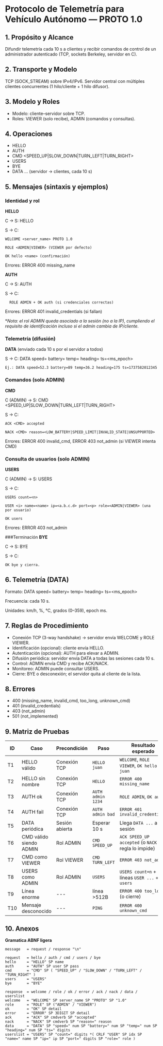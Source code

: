 # Protocolo de Telemetría para Vehículo Autónomo — PROTO 1.0

## 1. Propósito y Alcance
Difundir telemetría cada 10 s a clientes y recibir comandos de control de un administrador autenticado (TCP, sockets Berkeley, servidor en C).

## 2. Transporte y Modelo
TCP (SOCK_STREAM) sobre IPv4/IPv6. Servidor central con múltiples clientes concurrentes (1 hilo/cliente + 1 hilo difusor).

## 3. Modelo y Roles
- Modelo: cliente–servidor sobre TCP.
- Roles: VIEWER (solo recibe), ADMIN (comandos y consultas).

## 4. Operaciones
- HELLO <name>
- AUTH <user> <pass>
- CMD <SPEED_UP|SLOW_DOWN|TURN_LEFT|TURN_RIGHT>
- USERS
- BYE
- DATA ... (servidor → clientes, cada 10 s)

## 5. Mensajes (sintaxis y ejemplos)
### Identidad y rol
**HELLO**

  C → S: HELLO <name>

  S → C:

    WELCOME <server_name> PROTO 1.0

    ROLE <ADMIN|VIEWER> (VIEWER por defecto)

    OK hello <name> (confirmación)

Errores: ERROR 400 missing_name

**AUTH**

  C → S: AUTH <user> <pass>

  S → C:

      ROLE ADMIN + OK auth (si credenciales correctas)

Errores: ERROR 401 invalid_credentials (si fallan)

**Nota: el rol ADMIN queda asociado a la sesión (no a la IP), cumpliendo el requisito de identificación incluso si el admin cambia de IP/cliente.*

### Telemetría (difusión)
**DATA** (enviado cada 10 s por el servidor a todos)

  S → C: DATA speed=<kmh> battery=<pct> temp=<celsius> heading=<deg> ts=<ms_epoch>

    Ej.: DATA speed=52.3 battery=89 temp=36.2 heading=175 ts=1737582012345

### Comandos (solo ADMIN)
**CMD**

  C (ADMIN) → S: CMD <SPEED_UP|SLOW_DOWN|TURN_LEFT|TURN_RIGHT>

  S → C:

    ACK <CMD> accepted

    NACK <CMD> reason=<LOW_BATTERY|SPEED_LIMIT|INVALID_STATE|UNSUPPORTED>

Errores: ERROR 400 invalid_cmd, ERROR 403 not_admin (si VIEWER intenta CMD)

### Consulta de usuarios (solo ADMIN)
**USERS**

  C (ADMIN) → S: USERS

  S → C:

    USERS count=<n>

    USER <i> name=<name> ip=<a.b.c.d> port=<p> role=<ADMIN|VIEWER> (una por usuario)

    OK users

Errores: ERROR 403 not_admin

###Terminación
**BYE**

  C → S: BYE

  S → C: 
  
    OK bye y cierra.

## 6. Telemetría (DATA)
Formato: DATA speed=<kmh> battery=<pct> temp=<celsius> heading=<deg> ts=<ms_epoch>

Frecuencia: cada 10 s. 

Unidades: km/h, %, °C, grados (0–359), epoch ms.

## 7. Reglas de Procedimiento
* Conexión TCP (3-way handshake) → servidor envía WELCOME y ROLE VIEWER.
* Identificación (opcional): cliente envía HELLO.
* Autenticación (opcional): AUTH para elevar a ADMIN.
* Difusión periódica: servidor envía DATA a todas las sesiones cada 10 s.
* Control: ADMIN envía CMD y recibe ACK/NACK.
* Monitoreo: ADMIN puede consultar USERS.
* Cierre: BYE o desconexión; el servidor quita al cliente de la lista.

## 8. Errores
- 400 (missing_name, invalid_cmd, too_long, unknown_cmd)
- 401 (invalid_credentials)
- 403 (not_admin)
- 501 (not_implemented)

## 9. Matriz de Pruebas
| ID | Caso | Precondición | Paso | Resultado esperado |
| --- | --- | --- | --- | --- |
| T1 | HELLO válido | Conexión TCP | `HELLO juan` | `WELCOME`, `ROLE VIEWER`, `OK hello juan` |
| T2 | HELLO sin nombre | Conexión TCP | `HELLO` | `ERROR 400 missing_name` |
| T3 | AUTH ok | Conexión TCP | `AUTH admin 1234` | `ROLE ADMIN`, `OK auth` |
| T4 | AUTH fail | Conexión TCP | `AUTH admin bad` | `ERROR 401 invalid_credentials` |
| T5 | DATA periódica | Sesión abierta | Esperar 10 s | Llega `DATA ...` a la sesión |
| T6 | CMD válido siendo ADMIN | Rol ADMIN | `CMD SPEED_UP` | `ACK SPEED_UP accepted` (o `NACK` si regla lo impide) |
| T7 | CMD como VIEWER | Rol VIEWER | `CMD TURN_LEFT` | `ERROR 403 not_admin` |
| T8 | USERS como ADMIN | Rol ADMIN | `USERS` | `USERS count=n` + líneas `USER ...` + `OK users` |
| T9 | Línea enorme | --- | línea >512B | `ERROR 400 too_long` (o cierre) |
| T10 | Mensaje desconocido | --- | `PING` | `ERROR 400 unknown_cmd` |

## 10. Anexos
**Gramatica ABNF ligera**

    message   = request / response "\n"
    
    request   = hello / auth / cmd / users / bye
    hello     = "HELLO" SP name
    auth      = "AUTH" SP user SP pass
    cmd       = "CMD" SP ( "SPEED_UP" / "SLOW_DOWN" / "TURN_LEFT" / "TURN_RIGHT" )
    users     = "USERS"
    bye       = "BYE"
    
    response  = welcome / role / ok / error / ack / nack / data / userslist
    welcome   = "WELCOME" SP server_name SP "PROTO" SP "1.0"
    role      = "ROLE" SP ("ADMIN" / "VIEWER")
    ok        = "OK" SP detail
    error     = "ERROR" SP 3DIGIT SP detail
    ack       = "ACK" SP cmdverb SP "accepted"
    nack      = "NACK" SP cmdverb SP "reason=" reason
    data      = "DATA" SP "speed=" num SP "battery=" num SP "temp=" num SP "heading=" num SP "ts=" digits
    userslist = "USERS" SP "count=" digits *( CRLF "USER" SP idx SP "name=" name SP "ip=" ip SP "port=" digits SP "role=" role )

